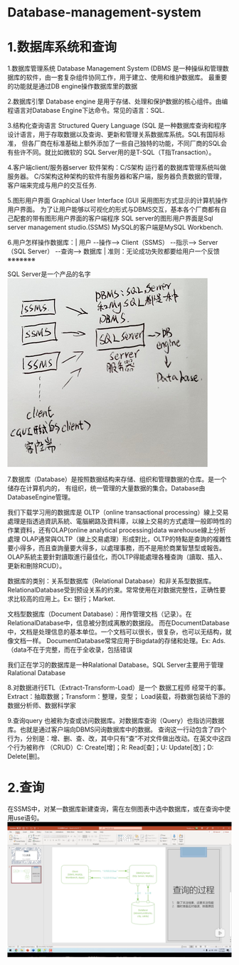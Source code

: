 # Database-management-system

# 1.数据库系统和查询
1.数据库管理系统 Database Management System  (DBMS
是一种操纵和管理数据库的软件，由一套复杂组件协同工作，用于建立、使用和维护数据库。 
最重要的功能就是通过DB engine操作数据库里的数据

2.数据库引擎 Database engine
是用于存储、处理和保护数据的核心组件。由编程语言对Database Engine下达命令。常见的语言：SQL. 

3.结构化查询语言 Structured Query Language  (SQL
是一种数据库查询和程序设计语言，用于存取数据以及查询、更新和管理关系数据库系统。SQL有国际标准，
但各厂商在标准基础上额外添加了一些自己独特的功能，不同厂商的SQL会有些许不同。就比如微软的
SQL Server用的是T-SQL（T指Transaction）。

4.客户端client/服务器server 软件架构：C/S架构
运行着的数据库管理系统叫做服务器。
C/S架构这种架构的软件有服务器和客户端，服务器负责数据的管理，客户端来完成与用户的交互任务.

5.图形用户界面 Graphical User Interface (GUI
采用图形方式显示的计算机操作用户界面。 
为了让用户能够以可视化的形式与DBMS交互，基本各个厂商都有自己配套的带有图形用户界面的客户端程序
SQL server的图形用户界面是Sql server management studio.(SSMS)
MySQL的客户端是MySQL Workbench.

6.用户怎样操作数据库：| 用户 --操作--> Client（SSMS） --指示--> Server（SQL Server） --查询--> 数据库 | 
准则：无论成功失败都要给用户一个反馈※※※※※※※
   
   
SQL Server是一个产品的名字   
![image](https://github.com/fattyturkey/Database-management-system/blob/main/IMG_0942.JPG)




7.数据库（Database）是按照数据结构来存储、组织和管理数据的仓库。是一个储存在计算机内的，
有组织，统一管理的大量数据的集合。Database由DatabaseEngine管理。

我们下载学习用的数据库是 OLTP（online transactional processing）線上交易處理是指透過資訊系統、電腦網路及資料庫，以線上交易的方式處理一般即時性的作業資料，还有OLAP(online analytical processing)data warehouse線上分析處理
OLAP通常與OLTP（線上交易處理）形成對比，OLTP的特點是查詢的複雜性要小得多，而且查詢量要大得多，以處理事務，而不是用於商業智慧型或報告。OLAP系統主要針對讀取進行最佳化，而OLTP得能處理各種查詢（讀取、插入、更新和刪除RCUD）。

数据库的类别：关系型数据库（Relational Database）和非关系型数据库。 
RelationalDatabase受到预设关系的约束。常常使用在对数据完整性，正确性要求比较高的应用上。Ex: 银行；Market.

文档型数据库（Document Database）：用作管理文档（记录）。在RelationalDatabase中，信息被分割成离散的数据段。
而在DocumentDatabase中，文档是处理信息的基本单位。一个文档可以很长，很复杂，也可以无结构，就像文档一样。
DocumentDatabase常常应用于Bigdata的存储和处理。Ex: Ads.（data不在于完整，而在于全收录，包括错误

我们正在学习的数据库是一种Ralational Database。SQL Server主要用于管理 Ralational Database

8.对数据进行ETL（Extract-Transform-Load）是一个 数据工程师 经常干的事。Extract：抽取数据；Transform：整理，变型；
Load装载，将数据包装给下游的数据分析师、数据科学家 

9.查询query
也被称为查或访问数据库。对数据库查询（Query）也指访问数据库。也就是通过客户端向DBMS问询数据库中的数据。
查询这一行动包含了四个行为，分别是：增、删、查、改，其中只有“查”不对文件做出改动。在英文中这四个行为被称作
（CRUD）C: Create[增]；R: Read[查]；U: Update[改]；D: Delete[删]。

# 2.查询
在SSMS中，对某一数据库新建查询，需在左侧图表中选中数据库，或在查询中使用use语句。
![image](https://github.com/fattyturkey/Database-management-system/blob/main/IMG_0667_%E5%89%AF%E6%9C%AC.png)
